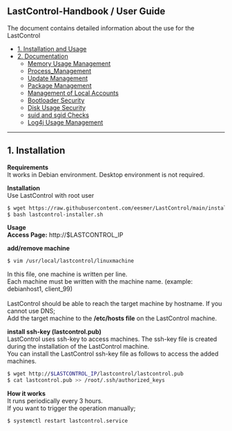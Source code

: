 ## LastControl-Handbook / User Guide
The document contains detailed information about the use for the LastControl
- [1. Installation and Usage](#1-installation)
- [2. Documentation](#)<br>
    - [Memory Usage Management](https://github.com/eesmer/LastControl/blob/main/docs/Memory_usage_Management.md)<br>
    - [Process_Management](https://github.com/eesmer/LastControl/blob/main/docs/Process_Management.md)
    - [Update Management](https://github.com/eesmer/LastControl/blob/main/docs/Update_Management.md)<br>
    - [Package Management](https://github.com/eesmer/LastControl/blob/main/docs/Package_Management.md)<br>
    - [Management of Local Accounts](https://github.com/eesmer/LastControl/blob/main/docs/Management_of_LocalAccounts.md)<br>
    - [Bootloader Security](https://github.com/eesmer/LastControl/blob/main/docs/Bootloader_Security.md)<br>
    - [Disk Usage Security](https://github.com/eesmer/LastControl/blob/main/docs/Disk_usage_Management.md)<br>
   - [suid and sgid Checks](https://github.com/eesmer/LastControl/blob/main/docs/about_of_suid_sgid.md)<br>
   - [Log4j Usage Management](https://github.com/eesmer/LastControl/blob/main/docs/Log4j_usage_Management.md)
---

## 1. Installation

**Requirements**<br>
It works in Debian environment. Desktop environment is not required.<br>

**Installation**<br>
Use LastControl with root user
```sh
$ wget https://raw.githubusercontent.com/eesmer/LastControl/main/install/lastcontrol-installer.sh
$ bash lastcontrol-installer.sh
```
**Usage**<br>
**Access Page:** http://$LASTCONTROL_IP

**add/remove machine**
```sh
$ vim /usr/local/lastcontrol/linuxmachine
```
In this file, one machine is written per line.<br>
Each machine must be written with the machine name.
(example: debianhost1, client_99) <br>
<br>
LastControl should be able to reach the target machine by hostname.
If you cannot use DNS;<br>
Add the target machine to the **/etc/hosts file** on the LastControl machine.

**install ssh-key (lastcontrol.pub)**<br>
LastControl uses ssh-key to access machines. The ssh-key file is created during the installation of the LastControl machine.<br>
You can install the LastControl ssh-key file as follows to access the added machines.
```sh
$ wget http://$LASTCONTROL_IP/lastcontrol/lastcontrol.pub
$ cat lastcontrol.pub >> /root/.ssh/authorized_keys
```
**How it works**<br>
It runs periodically every 3 hours.<br>
If you want to trigger the operation manually;<br>
```sh
$ systemctl restart lastcontrol.service
```
